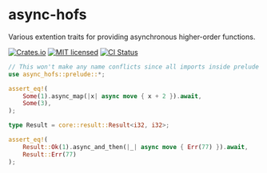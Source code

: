 # async-hofs
Various extention traits for providing asynchronous higher-order functions.

[![Crates.io][crates-badge]][crates-url]
[![MIT licensed][mit-badge]][mit-url]
[![CI Status][actions-badge]][actions-url]

[crates-badge]: https://img.shields.io/crates/v/async-hofs.svg?style=for-the-badge
[crates-url]: https://crates.io/crates/async-hofs

[mit-badge]: https://img.shields.io/badge/license-MIT-blue.svg?style=for-the-badge
[mit-url]: https://github.com/kawaemon/async-hofs/blob/master/LICENSE

[actions-badge]: https://img.shields.io/github/workflow/status/kawaemon/async-hofs/ci?style=for-the-badge
[actions-url]: https://github.com/kawaemon/async-hofs/actions?query=workflow%3ACI+branch%3Amaster

```rs
// This won't make any name conflicts since all imports inside prelude are anonymous.
use async_hofs::prelude::*;

assert_eq!(
    Some(1).async_map(|x| async move { x + 2 }).await,
    Some(3),
);

type Result = core::result::Result<i32, i32>;

assert_eq!(
    Result::Ok(1).async_and_then(|_| async move { Err(77) }).await,
    Result::Err(77)
);
```
